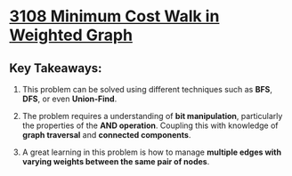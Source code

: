 # [3108 Minimum Cost Walk in Weighted Graph](https://leetcode.com/problems/minimum-cost-walk-in-weighted-graph/description/)

## Key Takeaways:
1. This problem can be solved using different techniques such as **BFS**, **DFS**, or even **Union-Find**.

2. The problem requires a understanding of **bit manipulation**, particularly the properties of the **AND operation**. Coupling this with knowledge of **graph traversal** and **connected components**.

3. A great learning in this problem is how to manage **multiple edges with varying weights between the same pair of nodes**.
